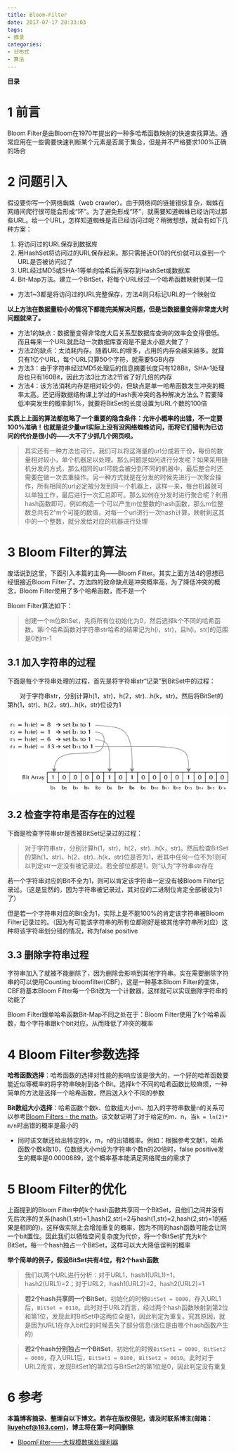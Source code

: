 ```yaml
---
title: Bloom-Filter
date: 2017-07-17 20:33:03
tags: 
- 摘录
categories: 
- 分布式
- 算法
---
```


__目录__

<!-- toc -->
<!--more-->

# 1 前言

Bloom Filter是由Bloom在1970年提出的一种多哈希函数映射的快速查找算法。通常应用在一些需要快速判断某个元素是否属于集合，但是并不严格要求100%正确的场合

# 2 问题引入

假设要你写一个网络蜘蛛（web crawler）。由于网络间的链接错综复杂，蜘蛛在网络间爬行很可能会形成“环”。为了避免形成“环”，就需要知道蜘蛛已经访问过那些URL。给一个URL，怎样知道蜘蛛是否已经访问过呢？稍微想想，就会有如下几种方案：

1. 将访问过的URL保存到数据库
1. 用HashSet将访问过的URL保存起来。那只需接近O(1)的代价就可以查到一个URL是否被访问过了
1. URL经过MD5或SHA-1等单向哈希后再保存到HashSet或数据库
1. Bit-Map方法。建立一个BitSet，将每个URL经过一个哈希函数映射到某一位
* 方法1~3都是将访问过的URL完整保存，方法4则只标记URL的一个映射位

__以上方法在数据量较小的情况下都能完美解决问题，但是当数据量变得非常庞大时问题就来了。__

* 方法1的缺点：数据量变得非常庞大后关系型数据库查询的效率会变得很低。而且每来一个URL就启动一次数据库查询是不是太小题大做了？
* 方法2的缺点：太消耗内存。随着URL的增多，占用的内存会越来越多。就算只有1亿个URL，每个URL只算50个字符，就需要5GB内存
* 方法3：由于字符串经过MD5处理后的信息摘要长度只有128Bit，SHA-1处理后也只有160Bit，因此方法3比方法2节省了好几倍的内存
* 方法4：该方法消耗内存是相对较少的，但缺点是单一哈希函数发生冲突的概率太高。还记得数据结构课上学过的Hash表冲突的各种解决方法么？若要降低冲突发生的概率到1%，就要将BitSet的长度设置为URL个数的100倍

__实质上上面的算法都忽略了一个重要的隐含条件：允许小概率的出错，不一定要100%准确！也就是说少量url实际上没有没网络蜘蛛访问，而将它们错判为已访问的代价是很小的——大不了少抓几个网页呗。__

> 其实还有一种方法也可行。我们可以将这海量的url分成若干份，每份的数量相对较小，单个机器足以处理。那么问题是如何进行分发呢？如果采用随机分发的方式，那么相同的url可能会被分到不同的机器中，最后整合时还需要在做一次去重操作。另一种方式就是在分发的时候先进行一次聚合操作，所有相同的url必定被分发到同一个机器上，这样一来，每台机器就可以单独工作，最后进行一次汇总即可。那么如何在分发时进行聚合呢？利用hash函数即可，例如构造一个可以产生m位整数的hash函数，那么m位整数总共有2^m个可能的数值，对每一个url进行一次hash计算，映射到这其中的一个整数，就分发给对应的机器进行处理

# 3 Bloom Filter的算法

废话说到这里，下面引入本篇的主角——Bloom Filter。其实上面方法4的思想已经很接近Bloom Filter了。方法四的致命缺点是冲突概率高，为了降低冲突的概念，Bloom Filter使用了多个哈希函数，而不是一个

Bloom Filter算法如下：

> 创建一个m位BitSet，先将所有位初始化为0，然后选择k个不同的哈希函数。第i个哈希函数对字符串str哈希的结果记为h(i，str)，且h(i，str)的范围是0到m-1

## 3.1 加入字符串的过程

下面是每个字符串处理的过程，首先是将字符串str“记录”到BitSet中的过程：

　　对于字符串str，分别计算h(1，str)，h(2，str)...h(k，str)。然后将BitSet的第h(1，str)、h(2，str)...h(k，str)位设为1

![fig1](/images/Bloom-Filter/fig1.jpg)

## 3.2 检查字符串是否存在的过程

下面是检查字符串str是否被BitSet记录过的过程：

> 对于字符串str，分别计算h(1，str)，h(2，str)...h(k，str)。然后检查BitSet的第h(1，str)、h(2，str)...h(k，str)位是否为1，若其中任何一位不为1则可以判定str一定没有被记录过。若全部位都是1，则“认为”字符串str存在

若一个字符串对应的Bit不全为1，则可以肯定该字符串一定没有被Bloom Filter记录过。（这是显然的，因为字符串被记录过，其对应的二进制位肯定全部被设为1了）

但是若一个字符串对应的Bit全为1，实际上是不能100%的肯定该字符串被Bloom Filter记录过的。（因为有可能该字符串的所有位都刚好是被其他字符串所对应）这种将该字符串划分错的情况，称为false positive 

## 3.3 删除字符串过程

字符串加入了就被不能删除了，因为删除会影响到其他字符串。实在需要删除字符串的可以使用Counting bloomfilter(CBF)，这是一种基本Bloom Filter的变体，CBF将基本Bloom Filter每一个Bit改为一个计数器，这样就可以实现删除字符串的功能了

Bloom Filter跟单哈希函数Bit-Map不同之处在于：Bloom Filter使用了k个哈希函数，每个字符串跟k个bit对应。从而降低了冲突的概率

# 4 Bloom Filter参数选择

__哈希函数选择__：哈希函数的选择对性能的影响应该是很大的，一个好的哈希函数要能近似等概率的将字符串映射到各个Bit。选择k个不同的哈希函数比较麻烦，一种简单的方法是选择一个哈希函数，然后送入k个不同的参数

__Bit数组大小选择__：哈希函数个数k、位数组大小m、加入的字符串数量n的关系可以参考[Bloom Filters - the math](http://pages.cs.wisc.edu/~cao/papers/summary-cache/node8.html)。该文献证明了对于给定的m、n，当`k = ln(2)* m/n`时出错的概率是最小的

* 同时该文献还给出特定的k，m，n的出错概率。例如：根据参考文献1，哈希函数个数k取10，位数组大小m设为字符串个数n的20倍时，false positive发生的概率是0.0000889，这个概率基本能满足网络爬虫的需求了

# 5 Bloom Filter的优化

上面提到的Bloom Filter中的k个hash函数共享同一个BitSet，且他们之间并没有先后次序的关系(hash(1,str)=1,hash(2,str)=2与hash(1,str)=2,hash(2,str)=1的结果是相同的)，这样做实际上会增加重复的概率，因为不同的hash函数可能会让同一个bit置位。因此我们以牺牲空间复杂度为代价，将一个BitSet扩充为k个BitSet，每一个hash独占一个BitSet，这样可以大大降低误判的概率

__举个简单的例子，假设BitSet共有4位，有2个hash函数__

> 我们以两个URL进行分析：对于URL1，hash1(URL1)=1，hash2(URL1)=2；对于URL2，hash1(URL2)=2，hash2(URL2)=1

> __若2个hash共享同一个BitSet__，初始化的时候`BitSet = 0000`，存入URL1后，`BitSet = 0110`。此时对于URL2而言，经过两个hash函数映射到第2位和第1位，发现此时BitSet中这两位全是1，因此判定为重复。究其原因，就是因为URL1在存入bit位的时候丢失了部分信息(该位是由哪个hash函数产生的)

> __若2个hash分别独占一个BitSet__，初始化的时候`BitSet1 = 0000, BitSet2 = 0000`，存入URL1后，`BitSet1 = 0100, BitSet2 = 0010`。此时对于URL2而言，发现BitSet1的第2位与BitSet2的第1位是0，因此判定没有重复

# 6 参考

__本篇博客摘录、整理自以下博文。若存在版权侵犯，请及时联系博主(邮箱：liuyehcf@163.com)，博主将在第一时间删除__

* [BloomFilter——大规模数据处理利器](http://www.cnblogs.com/heaad/archive/2011/01/02/1924195.html)
